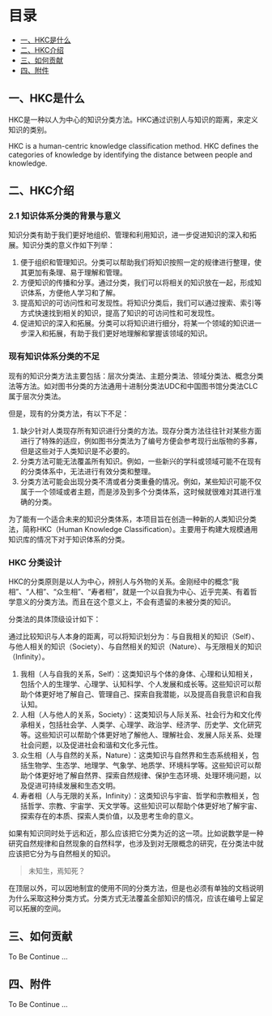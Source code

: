 # 目录

* [一、HKC是什么](#一hkc是什么)
* [二、HKC介绍](#二hkc介绍)
* [三、如何贡献](#三如何贡献)
* [四、附件](#四附件)

## 一、HKC是什么

HKC是一种以人为中心的知识分类方法。HKC通过识别人与知识的距离，来定义知识的类别。

HKC is a human-centric knowledge classification method. HKC defines the categories of knowledge by identifying the distance between people and knowledge.

## 二、HKC介绍

### 2.1 知识体系分类的背景与意义

知识分类有助于我们更好地组织、管理和利用知识，进一步促进知识的深入和拓展。知识分类的意义作如下列举：

1. 便于组织和管理知识。分类可以帮助我们将知识按照一定的规律进行整理，使其更加有条理、易于理解和管理。
2. 方便知识的传播和分享。通过分类，我们可以将相关的知识放在一起，形成知识体系，方便他人学习和了解。
3. 提高知识的可访问性和可发现性。将知识分类后，我们可以通过搜索、索引等方式快速找到相关的知识，提高了知识的可访问性和可发现性。
4. 促进知识的深入和拓展。分类可以将知识进行细分，将某一个领域的知识进一步深入和拓展，有助于我们更好地理解和掌握该领域的知识。

### 现有知识体系分类的不足

现有的知识分类方法主要包括：层次分类法、主题分类法、领域分类法、概念分类法等方法。如对图书分类的方法通用十进制分类法UDC和中国图书馆分类法CLC属于层次分类法。

但是，现有的分类方法，有以下不足：

1. 缺少针对人类现存所有知识进行分类的方法。现存分类方法往往针对某些方面进行了特殊的适应，例如图书分类法为了编号方便会参考现行出版物的多寡，但是这些对于人类知识是不必要的。
2. 分类方法可能无法覆盖所有知识。例如，一些新兴的学科或领域可能不在现有的分类体系中，无法进行有效分类和整理。
3. 分类方法可能会出现分类不清或者分类重叠的情况。例如，某些知识可能不仅属于一个领域或者主题，而是涉及到多个分类体系，这时候就很难对其进行准确的分类。

为了能有一个适合未来的知识分类体系，本项目旨在创造一种新的人类知识分类法，简称HKC（Human Knowledge Classification）。主要用于构建大规模通用知识库的情况下对于知识体系的分类。

### HKC 分类设计

HKC的分类原则是以人为中心，辨别人与外物的关系。金刚经中的概念“我相”、“人相”、“众生相”、“寿者相”，就是一个以自我为中心、近乎完美、有着哲学意义的分类方法。而且在这个意义上，不会有遗留的未被分类的知识。

分类法的具体顶级设计如下：

通过比较知识与人本身的距离，可以将知识划分为：与自我相关的知识（Self）、与他人相关的知识（Society）、与自然相关的知识（Nature）、与无限相关的知识（Infinity）。

1. 我相（人与自我的关系，Self）：这类知识与个体的身体、心理和认知相关，包括个人的生理学、心理学、认知科学、个人发展和成长等。这些知识可以帮助个体更好地了解自己、管理自己、探索自我潜能，以及提高自我意识和自我认知。
2. 人相（人与他人的关系，Society）：这类知识与人际关系、社会行为和文化传承相关，包括社会学、人类学、心理学、政治学、经济学、历史学、文化研究等。这些知识可以帮助个体更好地了解他人、理解社会、发展人际关系、处理社会问题，以及促进社会和谐和文化多元性。
3. 众生相（人与自然的关系，Nature）：这类知识与自然界和生态系统相关，包括生物学、生态学、地理学、气象学、地质学、环境科学等。这些知识可以帮助个体更好地了解自然界、探索自然规律、保护生态环境、处理环境问题，以及促进可持续发展和生态文明。
4. 寿者相（人与无限的关系，Infinity）：这类知识与宇宙、哲学和宗教相关，包括哲学、宗教、宇宙学、天文学等。这些知识可以帮助个体更好地了解宇宙、探索存在的本质、探索人类价值，以及思考生命的意义。

如果有知识同时处于远和近，那么应该把它分类为近的这一项。比如说数学是一种研究自然规律和自然现象的自然科学，也涉及到对无限概念的研究，在分类法中就应该把它分为与自然相关的知识。

> 未知生，焉知死？

在顶层以外，可以因地制宜的使用不同的分类方法，但是也必须有单独的文档说明为什么采取这种分类方式。分类方式无法覆盖全部知识的情况，应该在编号上留足可以拓展的空间。

## 三、如何贡献

To Be Continue ...

## 四、附件

To Be Continue ...
